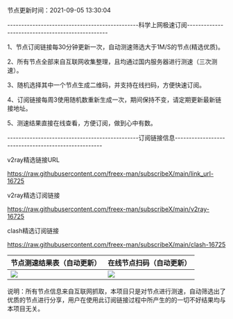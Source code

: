 节点更新时间：2021-09-05 13:30:04 <!-- 星期 0 -->

-----------------------------------------------科学上网极速订阅-------------------------------------------------

1、节点订阅链接每30分钟更新一次，自动测速筛选大于1M/S的节点(精选优质)。

2、所有节点全部来自互联网收集整理，且均通过国内服务器进行测速（三次测速）。

3、随机选择其中一个节点生成二维码，并支持在线扫码，方便快速订阅。

4、订阅链接每周3使用随机数重新生成一次，期间保持不变，请定期更新最新链接地址。

5、测速结果直接在线查看，方便订阅，做到心中有数。

-----------------------------------------------订阅链接信息----------------------------------------------------

v2ray精选链接URL

https://raw.githubusercontent.com/freex-man/subscribeX/main/link_url-16725


v2ray精选订阅链接

https://raw.githubusercontent.com/freex-man/subscribeX/main/v2ray-16725


clash精选订阅链接

https://raw.githubusercontent.com/freex-man/subscribeX/main/clash-16725


|节点测速结果表（自动更新）|在线节点扫码（自动更新）|
|---------------------------------------------|---------------------------------------------|
|<img src="https://raw.githubusercontent.com/freex-man/subscribeX/main/speed.png"/>|<img src="https://raw.githubusercontent.com/freex-man/subscribeX/main/qrcode.png">|

说明：所有节点信息来自互联网抓取，本项目只是对节点进行测速，自动筛选出了优质的节点进行分享，用户在使用此订阅链接过程中所产生的的一切不好结果均与本项目无关。
